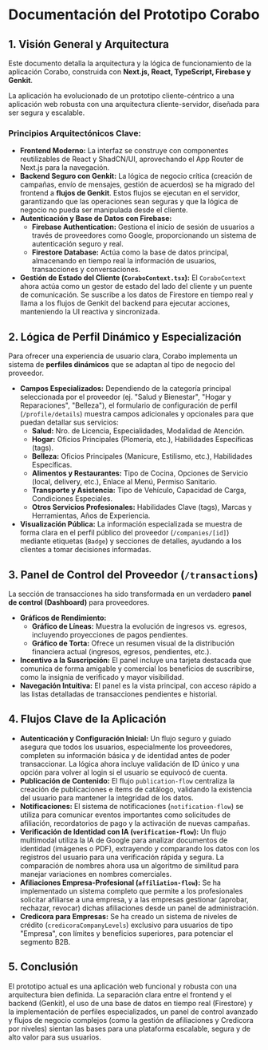 # Documentación del Prototipo Corabo

## 1. Visión General y Arquitectura

Este documento detalla la arquitectura y la lógica de funcionamiento de la aplicación Corabo, construida con **Next.js, React, TypeScript, Firebase y Genkit**.

La aplicación ha evolucionado de un prototipo cliente-céntrico a una aplicación web robusta con una arquitectura cliente-servidor, diseñada para ser segura y escalable.

### Principios Arquitectónicos Clave:

-   **Frontend Moderno:** La interfaz se construye con componentes reutilizables de React y ShadCN/UI, aprovechando el App Router de Next.js para la navegación.
-   **Backend Seguro con Genkit:** La lógica de negocio crítica (creación de campañas, envío de mensajes, gestión de acuerdos) se ha migrado del frontend a **flujos de Genkit**. Estos flujos se ejecutan en el servidor, garantizando que las operaciones sean seguras y que la lógica de negocio no pueda ser manipulada desde el cliente.
-   **Autenticación y Base de Datos con Firebase:**
    -   **Firebase Authentication:** Gestiona el inicio de sesión de usuarios a través de proveedores como Google, proporcionando un sistema de autenticación seguro y real.
    -   **Firestore Database:** Actúa como la base de datos principal, almacenando en tiempo real la información de usuarios, transacciones y conversaciones.
-   **Gestión de Estado del Cliente (`CoraboContext.tsx`):** El `CoraboContext` ahora actúa como un gestor de estado del lado del cliente y un puente de comunicación. Se suscribe a los datos de Firestore en tiempo real y llama a los flujos de Genkit del backend para ejecutar acciones, manteniendo la UI reactiva y sincronizada.

## 2. Lógica de Perfil Dinámico y Especialización

Para ofrecer una experiencia de usuario clara, Corabo implementa un sistema de **perfiles dinámicos** que se adaptan al tipo de negocio del proveedor.

-   **Campos Especializados:** Dependiendo de la categoría principal seleccionada por el proveedor (ej. "Salud y Bienestar", "Hogar y Reparaciones", "Belleza"), el formulario de configuración de perfil (`/profile/details`) muestra campos adicionales y opcionales para que puedan detallar sus servicios:
    -   **Salud:** Nro. de Licencia, Especialidades, Modalidad de Atención.
    -   **Hogar:** Oficios Principales (Plomería, etc.), Habilidades Específicas (tags).
    -   **Belleza:** Oficios Principales (Manicure, Estilismo, etc.), Habilidades Específicas.
    -   **Alimentos y Restaurantes:** Tipo de Cocina, Opciones de Servicio (local, delivery, etc.), Enlace al Menú, Permiso Sanitario.
    -   **Transporte y Asistencia:** Tipo de Vehículo, Capacidad de Carga, Condiciones Especiales.
    -   **Otros Servicios Profesionales:** Habilidades Clave (tags), Marcas y Herramientas, Años de Experiencia.
-   **Visualización Pública:** La información especializada se muestra de forma clara en el perfil público del proveedor (`/companies/[id]`) mediante etiquetas (`Badge`) y secciones de detalles, ayudando a los clientes a tomar decisiones informadas.

## 3. Panel de Control del Proveedor (`/transactions`)

La sección de transacciones ha sido transformada en un verdadero **panel de control (Dashboard)** para proveedores.

-   **Gráficos de Rendimiento:**
    -   **Gráfico de Líneas:** Muestra la evolución de ingresos vs. egresos, incluyendo proyecciones de pagos pendientes.
    -   **Gráfico de Torta:** Ofrece un resumen visual de la distribución financiera actual (ingresos, egresos, pendientes, etc.).
-   **Incentivo a la Suscripción:** El panel incluye una tarjeta destacada que comunica de forma amigable y comercial los beneficios de suscribirse, como la insignia de verificado y mayor visibilidad.
-   **Navegación Intuitiva:** El panel es la vista principal, con acceso rápido a las listas detalladas de transacciones pendientes e historial.

## 4. Flujos Clave de la Aplicación

-   **Autenticación y Configuración Inicial:** Un flujo seguro y guiado asegura que todos los usuarios, especialmente los proveedores, completen su información básica y de identidad antes de poder transaccionar. La lógica ahora incluye validación de ID único y una opción para volver al login si el usuario se equivocó de cuenta.
-   **Publicación de Contenido:** El flujo `publication-flow` centraliza la creación de publicaciones e ítems de catálogo, validando la existencia del usuario para mantener la integridad de los datos.
-   **Notificaciones:** El sistema de notificaciones (`notification-flow`) se utiliza para comunicar eventos importantes como solicitudes de afiliación, recordatorios de pago y la activación de nuevas campañas.
-   **Verificación de Identidad con IA (`verification-flow`):** Un flujo multimodal utiliza la IA de Google para analizar documentos de identidad (imágenes o PDF), extrayendo y comparando los datos con los registros del usuario para una verificación rápida y segura. La comparación de nombres ahora usa un algoritmo de similitud para manejar variaciones en nombres comerciales.
-   **Afiliaciones Empresa-Profesional (`affiliation-flow`):** Se ha implementado un sistema completo que permite a los profesionales solicitar afiliarse a una empresa, y a las empresas gestionar (aprobar, rechazar, revocar) dichas afiliaciones desde un panel de administración.
-   **Credicora para Empresas:** Se ha creado un sistema de niveles de crédito (`credicoraCompanyLevels`) exclusivo para usuarios de tipo "Empresa", con límites y beneficios superiores, para potenciar el segmento B2B.

## 5. Conclusión

El prototipo actual es una aplicación web funcional y robusta con una arquitectura bien definida. La separación clara entre el frontend y el backend (Genkit), el uso de una base de datos en tiempo real (Firestore) y la implementación de perfiles especializados, un panel de control avanzado y flujos de negocio complejos (como la gestión de afiliaciones y Credicora por niveles) sientan las bases para una plataforma escalable, segura y de alto valor para sus usuarios.